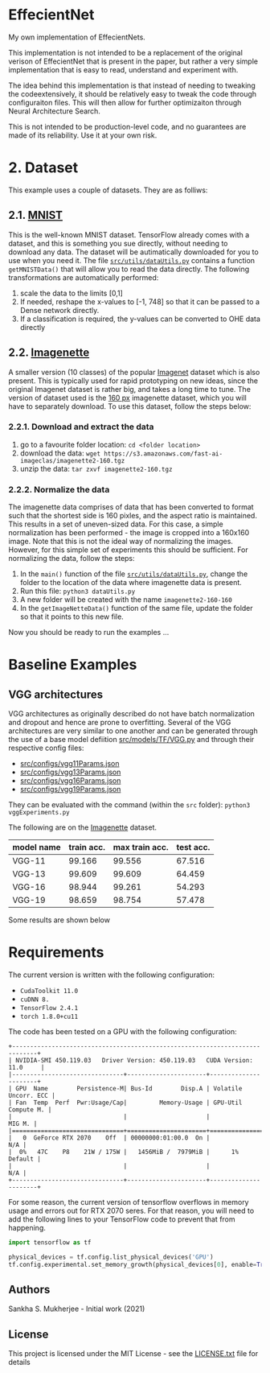 # EffecientNet

My own implementation of EffecientNets. 

This implementation is not intended to be a replacement of the original verison of EffecientNet
that is present in the paper, but rather a very simple implementation that is easy to read,
understand and experiment with. 

The idea behind this implementation is that instead of needing to tweaking the codeextensively, 
it should be relatively easy to tweak the code through configuraiton files. This will then
allow for further optimizaiton through Neural Architecture Search.

This is not intended to be production-level code, and no guarantees are made of its reliability.
Use it at your own risk.

# 2. Dataset

This example uses a couple of datasets. They are as folliws:

## 2.1. [MNIST](http://yann.lecun.com/exdb/mnist/)

This is the well-known MNIST dataset. TensorFlow already comes with a dataset, and this is something
you sue directly, without needing to download any data. The dataset will be autimatically downloaded
for you to use when you need it. The file 
[`src/utils/dataUtils.py`](https://github.com/sankhaMukherjee/effecientNet/blob/master/src/utils/dataUtils.py) 
contains a function `getMNISTData()` 
that will allow you to read the data directly. The following transformations are automatically performed:

1. scale the data to the limits [0,1]
2. If needed, reshape the x-values to [-1, 748] so that it can be passed to a Dense network directly.
3. If a classification is required, the y-values can be converted to OHE data directly

## 2.2. [Imagenette](https://github.com/fastai/imagenette)

A smaller version (10 classes) of the popular [Imagenet](https://www.image-net.org/) dataset which
is also present. This is typically used for rapid prototyping on new ideas, since the original
Imagenet dataset is rather big, and takes a long time to tune. The version of dataset used is the
[160 px](https://s3.amazonaws.com/fast-ai-imageclas/imagenette2-160.tgz) imagenette dataset, which
you will have to separately download. To use this dataset, follow the steps below:

### 2.2.1. Download and extract the data

1. go to a favourite folder location: `cd <folder location>`
2. download the data: `wget https://s3.amazonaws.com/fast-ai-imageclas/imagenette2-160.tgz`
3. unzip the data: `tar zxvf imagenette2-160.tgz`

### 2.2.2. Normalize the data

The imagenette data comprises of data that has been converted to format such that the shortest side is
160 pixles, and the aspect ratio is maintained. This results in a set of uneven-sized data. For this
case, a simple normalization has been performed - the image is cropped into a 160x160 image. Note that
this is not the ideal way of normalizing the images. However, for this simple set of experiments this
should be sufficient. For normalizing the data, follow the steps:

1. In the `main()` function of the file  [`src/utils/dataUtils.py`](https://github.com/sankhaMukherjee/effecientNet/blob/master/src/utils/dataUtils.py), change the folder to the location of the data where imagenette data is present. 
2. Run this file: `python3 dataUtils.py`
3. A new folder will be created with the name `imagenette2-160-160`
4. In the `getImageNetteData()` function of the same file, update the folder so that it points to this new file.

Now you should be ready to run the examples ...

# Baseline Examples

## VGG architectures

VGG architectures as originally described do not have batch normalization and dropout and hence are prone
to overfitting. Several of the VGG architectures are very similar to one another and can be generated through
the use of a base model defiition 
[src/models/TF/VGG.py](https://github.com/sankhaMukherjee/effecientNet/blob/master/src/models/TF/VGG.py)
and through their respective config files:

 - [src/configs/vgg11Params.json](https://github.com/sankhaMukherjee/effecientNet/blob/master/src/configs/vgg11Params.json)
 - [src/configs/vgg13Params.json](https://github.com/sankhaMukherjee/effecientNet/blob/master/src/configs/vgg13Params.json)
 - [src/configs/vgg16Params.json](https://github.com/sankhaMukherjee/effecientNet/blob/master/src/configs/vgg16Params.json)
 - [src/configs/vgg19Params.json](https://github.com/sankhaMukherjee/effecientNet/blob/master/src/configs/vgg19Params.json)

They can be evaluated with the command (within the `src` folder): `python3 vggExperiments.py`

The following are on the [Imagenette](https://github.com/fastai/imagenette) dataset.

|    model name      | train acc. | max train acc. |  test acc. |
|--------------------|------------|----------------|------------|
|VGG-11              |     99.166 |         99.556 |     67.516 |
|VGG-13              |     99.609 |         99.609 |     64.459 |
|VGG-16              |     98.944 |         99.261 |     54.293 |
|VGG-19              |     98.659 |         98.754 |     57.478 |

Some results are shown below

# Requirements

The current version is written with the following configuration:

 - `CudaToolkit 11.0`
 - `cuDNN 8.`
 - `TensorFlow 2.4.1`
 - `torch 1.8.0+cu11`

The code has been tested on a GPU with the following configuration: 

```
+-----------------------------------------------------------------------------+
| NVIDIA-SMI 450.119.03   Driver Version: 450.119.03   CUDA Version: 11.0     |
|-------------------------------+----------------------+----------------------+
| GPU  Name        Persistence-M| Bus-Id        Disp.A | Volatile Uncorr. ECC |
| Fan  Temp  Perf  Pwr:Usage/Cap|         Memory-Usage | GPU-Util  Compute M. |
|                               |                      |               MIG M. |
|===============================+======================+======================|
|   0  GeForce RTX 2070    Off  | 00000000:01:00.0  On |                  N/A |
|  0%   47C    P8    21W / 175W |   1456MiB /  7979MiB |      1%      Default |
|                               |                      |                  N/A |
+-------------------------------+----------------------+----------------------+
```

For some reason, the current version of tensorflow overflows in memory usage and
errors out for RTX 2070 seres. For that reason, you will need to add the following
lines to your TensorFlow code to prevent that from happening.

```python
import tensorflow as tf

physical_devices = tf.config.list_physical_devices('GPU')
tf.config.experimental.set_memory_growth(physical_devices[0], enable=True)
```

## Authors

Sankha S. Mukherjee - Initial work (2021)

## License

This project is licensed under the MIT License - see the [LICENSE.txt](LICENSE.txt) file for details
